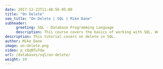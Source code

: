 ```yaml
---
date: 2017-12-22T11:48:56-05:00
title: "On Delete"
seo_title: "On Delete | SQL | Mike Dane"
subheader:
     greeting: SQL - Database Programming Language
     description: This course covers the basics of working with SQL. Work your way through the videos and we'll teach you everything you need to know to interact with database management systems and create powerful relational databases!
description: This tutorial covers on delete in SQL.
author: Mike Dane
image: on-delete.png
video: p_cQqNTuTdw
url: /databases/sql/on-delete/
weight: 19
---
```


